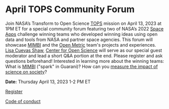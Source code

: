 # April TOPS Community Forum #

Join NASA’s Transform to Open Science [TOPS](https://nasa.github.io/Transform-to-Open-Science/) mission on April 13, 2023 at 1PM ET for a special community forum featuring two of NASA’s 2022 [Space Apps](https://www.spaceappschallenge.org/) challenge winning teams who developed winning ideas using open data and tools from NASA and partner space agencies. This forum will showcase [MIMBI](https://lucianosantiviago.github.io/MIMBI_eng/) and the [Open Metric](https://drive.google.com/drive/folders/1-HNz4qqVG0TiwarHmm2TVAyv16u7qGH7?usp=sharing) team's projects and experiences. [Lisa Cuevas Shaw](https://www.cos.io/about/news/cos-welcomes-lisa-cuevas-shaw-as-coo-and-managing-director), [Center for Open Science](https://www.cos.io/) will serve as our special guest moderator and lead a short Q&A portion at the end. Please register and ask questions beforehand! Interested in learning more about the winning teams: What is [MIMBI](https://2022.spaceappschallenge.org/challenges/2022-challenges/steam/teams/mimbi/project) ("spark" in Guarani)? How can you [measure the impact of science on society](https://2022.spaceappschallenge.org/challenges/2022-challenges/measuring-open-science/teams/the-open-metric/project)?
 

**Date:** Thursday April 13, 2023 1-2 PM ET


[Register](https://forms.gle/XV27agBg2JcBjzS88)





[Code of conduct](../Community_Forums/code_of_conduct.md)
